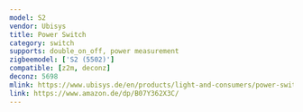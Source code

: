 ```yaml
---
model: S2
vendor: Ubisys
title: Power Switch 
category: switch
supports: double_on_off, power measurement
zigbeemodel: ['S2 (5502)']
compatible: [z2m, deconz]
deconz: 5698
mlink: https://www.ubisys.de/en/products/light-and-consumers/power-switch-s2/
link: https://www.amazon.de/dp/B07Y362X3C/
---
```


